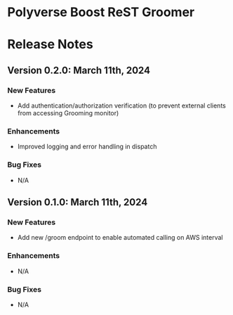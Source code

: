Polyverse Boost ReST Groomer
==================================

# Release Notes

## Version 0.2.0: March 11th, 2024

### New Features
- Add authentication/authorization verification (to prevent external clients from accessing Grooming monitor)

### Enhancements
- Improved logging and error handling in dispatch

### Bug Fixes
- N/A

## Version 0.1.0: March 11th, 2024

### New Features
- Add new /groom endpoint to enable automated calling on AWS interval

### Enhancements
- N/A

### Bug Fixes
- N/A
